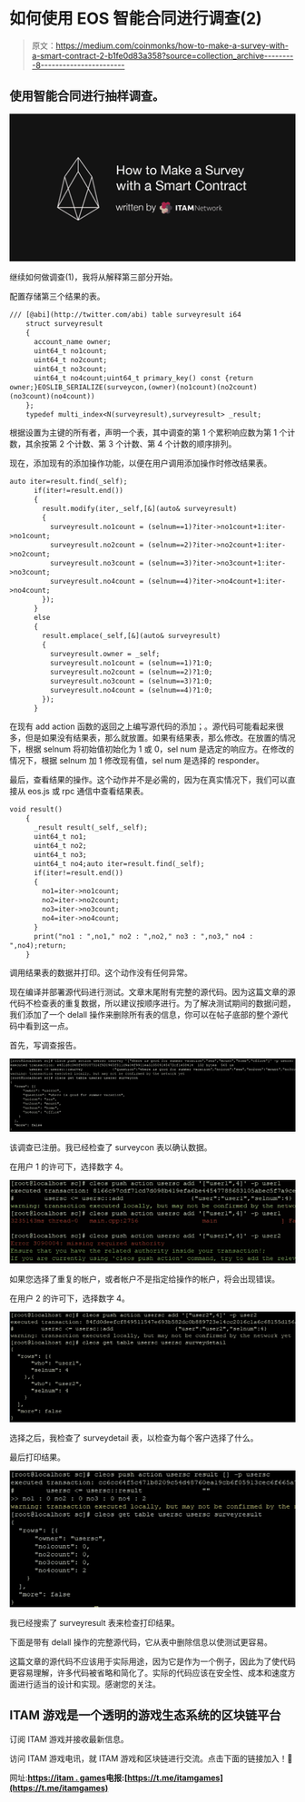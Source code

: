 # 如何使用 EOS 智能合同进行调查(2)

> 原文：<https://medium.com/coinmonks/how-to-make-a-survey-with-a-smart-contract-2-b1fe0d83a358?source=collection_archive---------8----------------------->

## 使用智能合同进行抽样调查。

![](img/21c938a108d372867e1b53fd52fd7537.png)

继续如何做调查(1)，我将从解释第三部分开始。

配置存储第三个结果的表。

```
/// [@abi](http://twitter.com/abi) table surveyresult i64
    struct surveyresult
    {
      account_name owner;
      uint64_t no1count;
      uint64_t no2count;
      uint64_t no3count;
      uint64_t no4count;uint64_t primary_key() const {return owner;}EOSLIB_SERIALIZE(surveycon,(owner)(no1count)(no2count)(no3count)(no4count))
    };
    typedef multi_index<N(surveyresult),surveyresult> _result;
```

根据设置为主键的所有者，声明一个表，其中调查的第 1 个累积响应数为第 1 个计数，其余按第 2 个计数、第 3 个计数、第 4 个计数的顺序排列。

现在，添加现有的添加操作功能，以便在用户调用添加操作时修改结果表。

```
auto iter=result.find(_self);
      if(iter!=result.end())
      {
        result.modify(iter,_self,[&](auto& surveyresult)
        {
          surveyresult.no1count = (selnum==1)?iter->no1count+1:iter->no1count;
          surveyresult.no2count = (selnum==2)?iter->no2count+1:iter->no2count;
          surveyresult.no3count = (selnum==3)?iter->no3count+1:iter->no3count;
          surveyresult.no4count = (selnum==4)?iter->no4count+1:iter->no4count;
        });
      }
      else
      {
        result.emplace(_self,[&](auto& surveyresult)
        {
          surveyresult.owner = _self;
          surveyresult.no1count = (selnum==1)?1:0;
          surveyresult.no2count = (selnum==2)?1:0;
          surveyresult.no3count = (selnum==3)?1:0;
          surveyresult.no4count = (selnum==4)?1:0;
        });
      }
```

在现有 add action 函数的返回之上编写源代码的添加；。源代码可能看起来很多，但是如果没有结果表，那么就放置。如果有结果表，那么修改。在放置的情况下，根据 selnum 将初始值初始化为 1 或 0，sel num 是选定的响应方。在修改的情况下，根据 selnum 加 1 修改现有值，sel num 是选择的 responder。

最后，查看结果的操作。这个动作并不是必需的，因为在真实情况下，我们可以直接从 eos.js 或 rpc 通信中查看结果表。

```
void result()
    {
      _result result(_self,_self);
      uint64_t no1;
      uint64_t no2;
      uint64_t no3;
      uint64_t no4;auto iter=result.find(_self);
      if(iter!=result.end())
      {
        no1=iter->no1count;
        no2=iter->no2count;
        no3=iter->no3count;
        no4=iter->no4count;
      }
      print("no1 : ",no1," no2 : ",no2," no3 : ",no3," no4 : ",no4);return;
    }
```

调用结果表的数据并打印。这个动作没有任何异常。

现在编译并部署源代码进行测试。文章末尾附有完整的源代码。因为这篇文章的源代码不检查表的重复数据，所以建议按顺序进行。为了解决测试期间的数据问题，我们添加了一个 delall 操作来删除所有表的信息，你可以在帖子底部的整个源代码中看到这一点。

首先，写调查报告。

![](img/e439561c211437fa7e08c3b7e9eb3728.png)

该调查已注册。我已经检查了 surveycon 表以确认数据。

在用户 1 的许可下，选择数字 4。

![](img/da95377fc188cb9ac941aa1ceba02c8b.png)

如果您选择了重复的帐户，或者帐户不是指定给操作的帐户，将会出现错误。

在用户 2 的许可下，选择数字 4。

![](img/d9cc0a4ecc75f1ea4efb1417959dd29f.png)

选择之后，我检查了 surveydetail 表，以检查为每个客户选择了什么。

最后打印结果。

![](img/8cc58e12d0a836cdca0140120fc6ba20.png)

我已经搜索了 surveyresult 表来检查打印结果。

下面是带有 delall 操作的完整源代码，它从表中删除信息以使测试更容易。

这篇文章的源代码不应该用于实际用途，因为它是作为一个例子，因此为了使代码更容易理解，许多代码被省略和简化了。实际的代码应该在安全性、成本和速度方面进行适当的设计和实现。感谢您的关注。

## ITAM 游戏是一个透明的游戏生态系统的区块链平台

订阅 ITAM 游戏并接收最新信息。

访问 ITAM 游戏电讯，就 ITAM 游戏和区块链进行交流。点击下面的链接加入！👫

网址:**[https://itam . games](https://itam.games)电报:[https://t.me/itamgames](https://t.me/itamgames)**